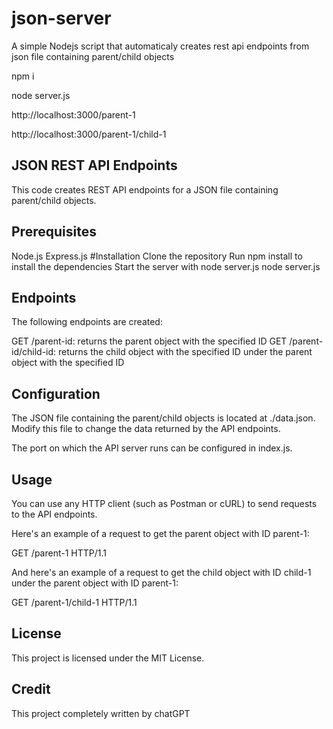# json-server
A simple Nodejs script that automaticaly creates rest api endpoints from json file containing parent/child objects


npm i

node server.js


http://localhost:3000/parent-1

http://localhost:3000/parent-1/child-1


## JSON REST API Endpoints
This code creates REST API endpoints for a JSON file containing parent/child objects.

## Prerequisites
Node.js
Express.js
#Installation
Clone the repository
Run npm install to install the dependencies
Start the server with node server.js
node server.js

## Endpoints
The following endpoints are created:

GET /parent-id: returns the parent object with the specified ID
GET /parent-id/child-id: returns the child object with the specified ID under the parent object with the specified ID
## Configuration
The JSON file containing the parent/child objects is located at ./data.json. Modify this file to change the data returned by the API endpoints.

The port on which the API server runs can be configured in index.js.

## Usage
You can use any HTTP client (such as Postman or cURL) to send requests to the API endpoints.

Here's an example of a request to get the parent object with ID parent-1:

GET /parent-1 HTTP/1.1


And here's an example of a request to get the child object with ID child-1 under the parent object with ID parent-1:

GET /parent-1/child-1 HTTP/1.1


## License
This project is licensed under the MIT License.

## Credit
This project completely written by chatGPT
